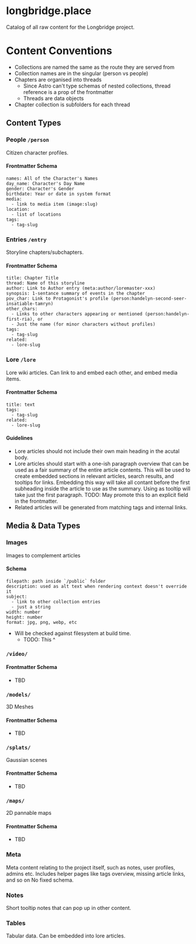 # longbridge.place

Catalog of all raw content for the Longbridge project.

# Content Conventions

- Collections are named the same as the route they are served from
- Collection names are in the singular (person vs people)
- Chapters are organised into threads
  - Since Astro can't type schemas of nested collections, thread reference is a prop of the frontmatter
  - Threads are data objects
- Chapter collection is subfolders for each thread


## Content Types

### People `/person`

Citizen character profiles.

#### Frontmatter Schema

    names: All of the Character's Names
    day_name: Character's Day Name
    gender: Character's Gender
    birthdate: Year or date in system format
    media:
      - link to media item (image:slug)
    location:
      - list of locations
    tags:
      - tag-slug


### Entries `/entry`

Storyline chapters/subchapters.

#### Frontmatter Schema

    title: Chapter Title
    thread: Name of this storyline
    author: Link to Author entry (meta:author/loremaster-xxx)
    synopsis: 1-sentance summary of events in the chapter
    pov_char: Link to Protagonist's profile (person:handelyn-second-seer-insatiable-tamryn)
    other_chars:
      - Links to other characters appearing or mentioned (person:handelyn-first-ria), or
      - Just the name (for minor characters without profiles)
    tags:
      - tag-slug
    related:
      - lore-slug


### Lore `/lore`

Lore wiki articles. Can link to and embed each other, and embed media items.

#### Frontmatter Schema

    title: text
    tags:
      - tag-slug
    related:
      - lore-slug


#### Guidelines

- Lore articles should not include their own main heading in the acutal body.
- Lore articles should start with a one-ish paragraph overview that can be used
  as a fair summary of the entire article contents. This will be used to create
  embedded sections in relevant articles, search results, and tooltips for
  links. Embedding this way will take all contant before the first subheading
  inside the article to use as the summary. Using as tooltip will take just the
  first paragraph. TODO: May promote this to an explicit field in the frontmatter.
- Related articles will be generated from matching tags and internal links.


## Media & Data Types

### Images

Images to complement articles

#### Schema

    filepath: path inside `/public` folder
    description: used as alt text when rendering context doesn't override it
    subject:
      - link to other collection entries
      - just a string
    width: number
    height: number
    format: jpg, png, webp, etc

- Will be checked against filesystem at build time.
  - TODO: This ^


### `/video/`
#### Frontmatter Schema
- TBD

### `/models/`
3D Meshes
#### Frontmatter Schema
- TBD

### `/splats/`
Gaussian scenes
#### Frontmatter Schema
- TBD

### `/maps/`
2D pannable maps
#### Frontmatter Schema
- TBD

### Meta
Meta content relating to the project itself, such as notes, user profiles, admins etc.
Includes helper pages like tags overview, missing article links, and so on
No fixed schema.

### Notes
Short tooltip notes that can pop up in other content. 

### Tables
Tabular data. Can be embedded into lore articles.

